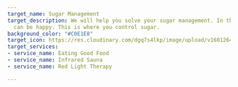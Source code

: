 ```yaml
---
target_name: Sugar Management
target_description: We will help you solve your sugar management. In this world, everything
  can be happy. This is where you control sugar.
background_color: "#C0E1E8"
target_icon: https://res.cloudinary.com/dgq7s4lkp/image/upload/v1601264137/uploads_dev/candy_gichbz.png
target_services:
- service_name: Eating Good Food
- service_name: Infrared Sauna
- service_name: Red Light Therapy

---
```

